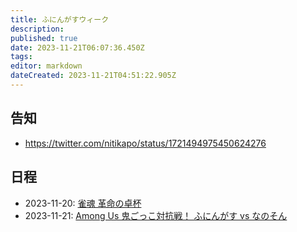 ```yaml
---
title: ふにんがすウィーク
description: 
published: true
date: 2023-11-21T06:07:36.450Z
tags: 
editor: markdown
dateCreated: 2023-11-21T04:51:22.905Z
---
```


## 告知

- https://twitter.com/nitikapo/status/1721494975450624276

## 日程

- 2023-11-20: [雀魂 革命の卓杯](/ふにんがすウィーク_雀魂_革命の卓杯_2023-11-20)
- 2023-11-21: [Among Us 鬼ごっこ対抗戦！ ふにんがす vs なのそん](/ふにんがすウィーク_Among_Us_鬼ごっこ対抗戦！_ふにんがす_vs_なのそん_2023-11-21)
